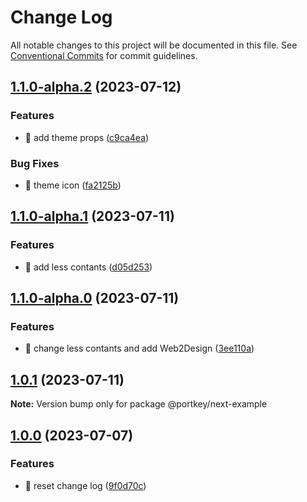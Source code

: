 # Change Log

All notable changes to this project will be documented in this file.
See [Conventional Commits](https://conventionalcommits.org) for commit guidelines.

## [1.1.0-alpha.2](https://github.com/Portkey-Wallet/portkey-web/compare/v1.1.0-alpha.1...v1.1.0-alpha.2) (2023-07-12)

### Features

- 🎸 add theme props ([c9ca4ea](https://github.com/Portkey-Wallet/portkey-web/commit/c9ca4ea1fb9bc92e42cb35b60a41c4d830f3d90a))

### Bug Fixes

- 🐛 theme icon ([fa2125b](https://github.com/Portkey-Wallet/portkey-web/commit/fa2125b20b9d41250c8db609004cbc572c44b72b))

## [1.1.0-alpha.1](https://github.com/Portkey-Wallet/portkey-web/compare/v1.1.0-alpha.0...v1.1.0-alpha.1) (2023-07-11)

### Features

- 🎸 add less contants ([d05d253](https://github.com/Portkey-Wallet/portkey-web/commit/d05d253b5b182a2e8fec63ce7173bb1e7502fad1))

## [1.1.0-alpha.0](https://github.com/Portkey-Wallet/portkey-web/compare/v1.0.1...v1.1.0-alpha.0) (2023-07-11)

### Features

- 🎸 change less contants and add Web2Design ([3ee110a](https://github.com/Portkey-Wallet/portkey-web/commit/3ee110a1cc243aa480d2a1565ee9533d5b6c76af))

## [1.0.1](https://github.com/Portkey-Wallet/portkey-web/compare/v1.0.0...v1.0.1) (2023-07-11)

**Note:** Version bump only for package @portkey/next-example

## [1.0.0](https://github.com/Portkey-Wallet/portkey-web/compare/v1.0.0-alpha.8...v1.0.0) (2023-07-07)

### Features

- 🎸 reset change log ([9f0d70c](https://github.com/Portkey-Wallet/portkey-web/commit/9f0d70c297198c8c516178235e59614f40544003))
